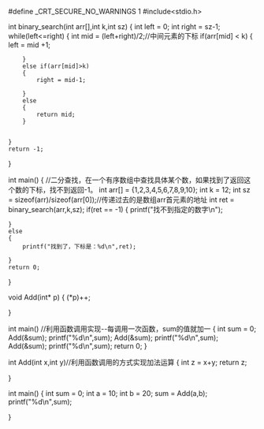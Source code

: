 #define _CRT_SECURE_NO_WARNINGS 1
#include<stdio.h>

int binary_search(int arr[],int k,int sz)
{
	int left = 0;
	int right = sz-1;
	while(left<=right)
	{
		int mid = (left+right)/2;//中间元素的下标
		if(arr[mid] < k)
		{
			left = mid +1;

		
		}
		else if(arr[mid]>k)
		{
			right = mid-1;
		
		}
		else
		{
			return mid;
		}
	
	
	}
	return -1;


}
	




int main()
{    //二分查找，在一个有序数组中查找具体某个数，如果找到了返回这个数的下标，找不到返回-1。
	int arr[] = {1,2,3,4,5,6,7,8,9,10};
	int k = 12;
	int sz = sizeof(arr)/sizeof(arr[0]);//传递过去的是数组arr首元素的地址
	int ret = binary_search(arr,k,sz);
	if(ret == -1)
	{
		printf("找不到指定的数字\n");
		
	
	}
	else
	{
		printf("找到了，下标是：%d\n",ret);
	
	}
	return 0;


}






void Add(int* p)
{
	(*p)++;

}


int main()    //利用函数调用实现--每调用一次函数，sum的值就加一
{
	int sum = 0;
	Add(&sum);
	printf("%d\n",sum);
	Add(&sum);
	printf("%d\n",sum);
	Add(&sum);
	printf("%d\n",sum);
	return 0;
}






int Add(int x,int y)//利用函数调用的方式实现加法运算
{
	int z = x+y;
	return z;


}

int main()
{
	int sum = 0;
	int a = 10;
	int b = 20;
	sum = Add(a,b);
	printf("%d\n",sum);


}